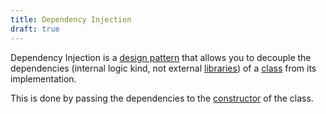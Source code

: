 ```yaml
---
title: Dependency Injection
draft: true
---
```

Dependency Injection is a [design pattern](./design_patterns.md) that allows you to decouple the dependencies (internal logic kind, not external [libraries](./libraries.md)) of a [class](./classes.md) from its implementation.

This is done by passing the dependencies to the [constructor](./constructors.md) of the class.
